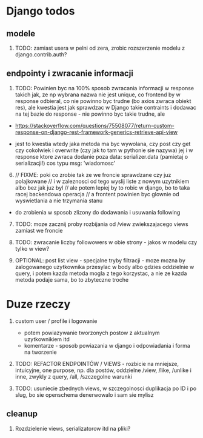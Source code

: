 # Django todos
## modele
1. TODO: zamiast usera w pelni od zera, zrobic rozszerzenie modelu z django.contrib.auth?

## endpointy i zwracanie informacji
1. TODO: Powinien byc na 100% sposob zwracania informacji w response takich jak, ze np wybrana nazwa nie jest unique, co frontend by w response odbieral, co nie powinno byc trudne (bo axios zwraca obiekt res), ale kwestia jest jak sprawdzac w Django takie contraints i dodawac na tej bazie do response - nie powinno byc takie trudne, ale

- https://stackoverflow.com/questions/75508077/return-custom-response-on-django-rest-framework-generics-retrieve-api-view

- jest to kwestia wtedy jaka metoda ma byc wywolana, czy post czy get czy cokolwiek i overwrite (czy jak to tam w pythonie sie nazywa) jej i w response ktore zwraca dodanie poza data: serializer.data (pamietaj o serializacji!) cos typu msg: 'wiadomosc'


6. // FIXME: poki co zrobie tak ze we froncie sprawdzane czy juz polajkowane
// i w zaleznosci od tego wyslij liste z nowym uzytnikiem albo bez jak juz byl
// ale potem lepiej by to robic w django, bo to taka racej backendowa operacja
// a frontent powinien byc glownie od wyswietlania a nie trzymania stanu
- do zrobienia w sposob zlizony do dodawania i usuwania following

7. TODO: moze zacznij proby rozbijania od /view zwiekszajacego views zamiast we froncie

8. TODO: zwracanie liczby followowers w obie strony - jakos w modelu czy tylko w view?

9. OPTIONAL: post list view - specjalne tryby filtracji - moze mozna by zalogowanego uzytkownika przesylac w body albo gdzies oddzielnie w query, i potem kazda metoda mogla z tego korzystac, a nie ze kazda metoda podaje sama, bo to zbyteczne troche


# Duze rzeczy
1. custom user / profile i logowanie
    - potem powiazywanie tworzonych postow z aktualnym uzytkownikiem itd
    - komentarze - sposob powiazania w django i odpowiadania i forma na tworzenie

3. TODO: REFACTOR ENDPOINTÓW / VIEWS - rozbicie na mniejsze, intuicyjne, one purpose, np. dla postów, oddzielne /view, /like, /unlike i inne, zwykly z query, /all, /szczegolne warunki

4. TODO: usuniecie zbednych views, w szczegolnosci duplikacja po ID i po slug, bo sie openschema denerwowalo i sam sie mylisz


## cleanup
1. Rozdzielenie views, serializatorow itd na pliki?